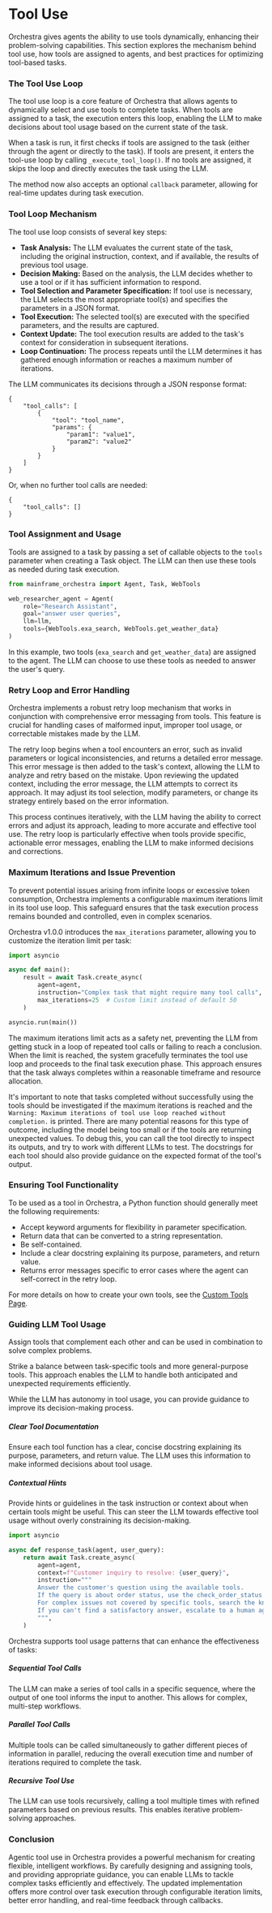 # Tool Use

Orchestra gives agents the ability to use tools dynamically, enhancing their problem-solving capabilities. This section explores the mechanism behind tool use, how tools are assigned to agents, and best practices for optimizing tool-based tasks.

### The Tool Use Loop

The tool use loop is a core feature of Orchestra that allows agents to dynamically select and use tools to complete tasks. When tools are assigned to a task, the execution enters this loop, enabling the LLM to make decisions about tool usage based on the current state of the task.

When a task is run, it first checks if tools are assigned to the task (either through the agent or directly to the task). If tools are present, it enters the tool-use loop by calling `_execute_tool_loop()`. If no tools are assigned, it skips the loop and directly executes the task using the LLM.

The method now also accepts an optional `callback` parameter, allowing for real-time updates during task execution.

### Tool Loop Mechanism

The tool use loop consists of several key steps:

- **Task Analysis:** The LLM evaluates the current state of the task, including the original instruction, context, and if available, the results of previous tool usage.
- **Decision Making:** Based on the analysis, the LLM decides whether to use a tool or if it has sufficient information to respond.
- **Tool Selection and Parameter Specification:** If tool use is necessary, the LLM selects the most appropriate tool(s) and specifies the parameters in a JSON format.
- **Tool Execution:** The selected tool(s) are executed with the specified parameters, and the results are captured.
- **Context Update:** The tool execution results are added to the task's context for consideration in subsequent iterations.
- **Loop Continuation:** The process repeats until the LLM determines it has gathered enough information or reaches a maximum number of iterations.

The LLM communicates its decisions through a JSON response format:

```
{
    "tool_calls": [
        {
            "tool": "tool_name",
            "params": {
                "param1": "value1",
                "param2": "value2"
            }
        }
    ]
}
```

Or, when no further tool calls are needed:

```
{
    "tool_calls": []
}
```

### Tool Assignment and Usage

Tools are assigned to a task by passing a set of callable objects to the `tools` parameter when creating a Task object. The LLM can then use these tools as needed during task execution.

```python
from mainframe_orchestra import Agent, Task, WebTools

web_researcher_agent = Agent(
    role="Research Assistant",
    goal="answer user queries",
    llm=llm,
    tools={WebTools.exa_search, WebTools.get_weather_data}
)
```

In this example, two tools (`exa_search` and `get_weather_data`) are assigned to the agent. The LLM can choose to use these tools as needed to answer the user's query.

### Retry Loop and Error Handling

Orchestra implements a robust retry loop mechanism that works in conjunction with comprehensive error messaging from tools. This feature is crucial for handling cases of malformed input, improper tool usage, or correctable mistakes made by the LLM.

The retry loop begins when a tool encounters an error, such as invalid parameters or logical inconsistencies, and returns a detailed error message. This error message is then added to the task's context, allowing the LLM to analyze and retry based on the mistake. Upon reviewing the updated context, including the error message, the LLM attempts to correct its approach. It may adjust its tool selection, modify parameters, or change its strategy entirely based on the error information.

This process continues iteratively, with the LLM having the ability to correct errors and adjust its approach, leading to more accurate and effective tool use. The retry loop is particularly effective when tools provide specific, actionable error messages, enabling the LLM to make informed decisions and corrections.

### Maximum Iterations and Issue Prevention

To prevent potential issues arising from infinite loops or excessive token consumption, Orchestra implements a configurable maximum iterations limit in its tool use loop. This safeguard ensures that the task execution process remains bounded and controlled, even in complex scenarios.

Orchestra v1.0.0 introduces the `max_iterations` parameter, allowing you to customize the iteration limit per task:

```python
import asyncio

async def main():
    result = await Task.create_async(
        agent=agent,
        instruction="Complex task that might require many tool calls",
        max_iterations=25  # Custom limit instead of default 50
    )

asyncio.run(main())
```

The maximum iterations limit acts as a safety net, preventing the LLM from getting stuck in a loop of repeated tool calls or failing to reach a conclusion. When the limit is reached, the system gracefully terminates the tool use loop and proceeds to the final task execution phase. This approach ensures that the task always completes within a reasonable timeframe and resource allocation.

It's important to note that tasks completed without successfully using the tools should be investigated if the maximum iterations is reached and the `Warning: Maximum iterations of tool use loop reached without completion.` is printed. There are many potential reasons for this type of outcome, including the model being too small or if the tools are returning unexpected values. To debug this, you can call the tool directly to inspect its outputs, and try to work with different LLMs to test. The docstrings for each tool should also provide guidance on the expected format of the tool's output.

### Ensuring Tool Functionality

To be used as a tool in Orchestra, a Python function should generally meet the following requirements:

- Accept keyword arguments for flexibility in parameter specification.
- Return data that can be converted to a string representation.
- Be self-contained.
- Include a clear docstring explaining its purpose, parameters, and return value.
- Returns error messages specific to error cases where the agent can self-correct in the retry loop.

For more details on how to create your own tools, see the [Custom Tools Page](./tools/writing-custom-tools).

### Guiding LLM Tool Usage

Assign tools that complement each other and can be used in combination to solve complex problems.

Strike a balance between task-specific tools and more general-purpose tools. This approach enables the LLM to handle both anticipated and unexpected requirements efficiently.

While the LLM has autonomy in tool usage, you can provide guidance to improve its decision-making process.

##### Clear Tool Documentation

Ensure each tool function has a clear, concise docstring explaining its purpose, parameters, and return value. The LLM uses this information to make informed decisions about tool usage.

##### Contextual Hints

Provide hints or guidelines in the task instruction or context about when certain tools might be useful. This can steer the LLM towards effective tool usage without overly constraining its decision-making.

```python
import asyncio

async def response_task(agent, user_query):
    return await Task.create_async(
        agent=agent,
        context=f"Customer inquiry to resolve: {user_query}",
        instruction="""
        Answer the customer's question using the available tools.
        If the query is about order status, use the check_order_status tool.
        For complex issues not covered by specific tools, search the knowledge base.
        If you can't find a satisfactory answer, escalate to a human agent.
        """,
    )
```

Orchestra supports tool usage patterns that can enhance the effectiveness of tasks:

##### Sequential Tool Calls

The LLM can make a series of tool calls in a specific sequence, where the output of one tool informs the input to another. This allows for complex, multi-step workflows.

##### Parallel Tool Calls

Multiple tools can be called simultaneously to gather different pieces of information in parallel, reducing the overall execution time and number of iterations required to complete the task.

##### Recursive Tool Use

The LLM can use tools recursively, calling a tool multiple times with refined parameters based on previous results. This enables iterative problem-solving approaches.

### Conclusion

Agentic tool use in Orchestra provides a powerful mechanism for creating flexible, intelligent workflows. By carefully designing and assigning tools, and providing appropriate guidance, you can enable LLMs to tackle complex tasks efficiently and effectively. The updated implementation offers more control over task execution through configurable iteration limits, better error handling, and real-time feedback through callbacks.
